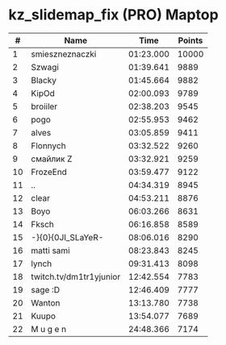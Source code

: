 # kz_slidemap_fix (PRO) Maptop

|  # | Name | Time | Points |
|-------------- | -------------- | -------------- | -------------- | 
| 1 | smieszneznaczki | 01:23.000 | 10000 | 
| 2 | Szwagi | 01:39.641 | 9889 | 
| 3 | Blacky | 01:45.664 | 9882 | 
| 4 | KipOd | 02:00.093 | 9789 | 
| 5 | broiiler | 02:38.203 | 9545 | 
| 6 | pogo | 02:55.953 | 9462 | 
| 7 | alves | 03:05.859 | 9411 | 
| 8 | Flonnych | 03:32.522 | 9260 | 
| 9 | смайлик Z | 03:32.921 | 9259 | 
| 10 | FrozeEnd | 03:59.477 | 9122 | 
| 11 | .. | 04:34.319 | 8945 | 
| 12 | clear | 04:53.211 | 8876 | 
| 13 | Boyo | 06:03.266 | 8631 | 
| 14 | Fksch | 06:16.858 | 8589 | 
| 15 | -}{0}{0JI_SLaYeR- | 08:06.016 | 8290 | 
| 16 | matti sami | 08:23.843 | 8245 | 
| 17 | lynch | 09:31.413 | 8098 | 
| 18 | twitch.tv/dm1tr1yjunior | 12:42.554 | 7783 | 
| 19 | sage :D | 12:46.409 | 7777 | 
| 20 | Wanton | 13:13.780 | 7738 | 
| 21 | Kuupo | 13:54.077 | 7689 | 
| 22 | M u g e n | 24:48.366 | 7174 | 

